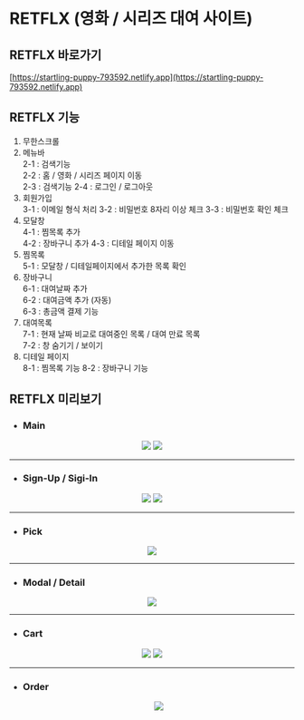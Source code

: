 # RETFLX (영화 / 시리즈 대여 사이트)

## RETFLX 바로가기

[https://startling-puppy-793592.netlify.app](https://startling-puppy-793592.netlify.app)

## RETFLX 기능

1. 무한스크롤
2. 메뉴바  
   2-1 : 검색기능  
   2-2 : 홈 / 영화 / 시리즈 페이지 이동  
   2-3 : 검색기능
   2-4 : 로그인 / 로그아웃
3. 회원가입  
   3-1 : 이메일 형식 처리
   3-2 : 비밀번호 8자리 이상 체크
   3-3 : 비밀번호 확인 체크
4. 모달창  
   4-1 : 찜목록 추가  
   4-2 : 장바구니 추가
   4-3 : 디테일 페이지 이동
5. 찜목록  
   5-1 : 모달창 / 디테일페이지에서 추가한 목록 확인
6. 장바구니  
   6-1 : 대여날짜 추가  
   6-2 : 대여금액 추가 (자동)  
   6-3 : 총금액 결제 기능
7. 대여목록  
   7-1 : 현재 날짜 비교로 대여중인 목록 / 대여 만료 목록  
   7-2 : 창 숨기기 / 보이기
8. 디테일 페이지  
   8-1 : 찜목록 기능
   8-2 : 장바구니 기능

## RETFLX 미리보기

- ### Main

<p align="center">
<img src="https://user-images.githubusercontent.com/38099290/230427711-d663deda-f2f5-4403-8804-234934cfb294.gif">
<img src="https://user-images.githubusercontent.com/38099290/230428066-04e40d0d-6a6a-4108-8524-e007b4bc62e0.gif">
</p>
<hr/>

- ### Sign-Up / Sigi-In

<p align="center">
<img src="https://user-images.githubusercontent.com/38099290/230428416-a1b9c474-c942-4cc8-a6a2-6de181568455.gif">
<img src="https://user-images.githubusercontent.com/38099290/230428453-93abf832-0981-42f7-abb2-64d32008a40a.gif">
</p>
<hr/>

- ### Pick

<p align="center">
<img src="https://user-images.githubusercontent.com/38099290/230428679-ae8af5c3-da87-47bb-9c8e-e552d5f1e03e.gif">
</p>
<hr/>

- ### Modal / Detail

<p align="center">
<img src="https://user-images.githubusercontent.com/38099290/230428718-0e62c393-27a0-4643-a00c-aeaa2a33f5e3.gif">
</p>
<hr/>

- ### Cart

<p align="center">
<img src="https://user-images.githubusercontent.com/38099290/230429164-d94ea047-6ba3-4734-961b-db6dae71c42e.gif">
<img src="https://user-images.githubusercontent.com/38099290/230429177-fe417eba-4372-4de1-ab81-e1a015007f62.gif">
</p>
<hr/>

- ### Order
  <p align="center">
  <img src="https://user-images.githubusercontent.com/38099290/230436624-e3296ff0-a853-4348-8931-02a9f7613af6.gif">
  </p>

